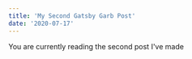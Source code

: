 ```yaml
---
title: 'My Second Gatsby Garb Post'
date: '2020-07-17'
---
```


You are currently reading the second post I've made
